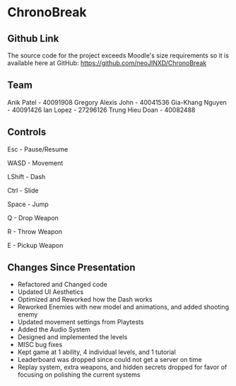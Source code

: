 # ChronoBreak

## Github Link

The source code for the project exceeds Moodle's size requirements so it is available here at GitHub:
https://github.com/neoJINXD/ChronoBreak

## Team

Anik Patel - 40091908
Gregory Alexis John - 40041536
Gia-Khang Nguyen - 40091426
Ian Lopez - 27296126
Trung Hieu Doan - 40082488

## Controls

Esc - Pause/Resume

WASD - Movement

LShift - Dash

Ctrl - Slide

Space - Jump

Q - Drop Weapon

R - Throw Weapon

E - Pickup Weapon

## Changes Since Presentation

- Refactored and Changed code
- Updated UI Aesthetics
- Optimized and Reworked how the Dash works
- Reworked Enemies with new model and animations, and added shooting enemy
- Updated movement settings from Playtests
- Added the Audio System
- Designed and implemented the levels
- MISC bug fixes
- Kept game at 1 ability, 4 individual levels, and 1 tutorial
- Leaderboard was dropped since could not get a server on time
- Replay system, extra weapons, and hidden secrets dropped for favor of focusing on polishing the current systems
